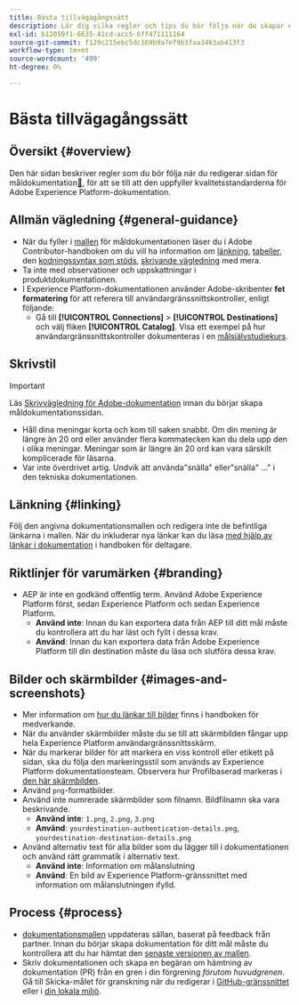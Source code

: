 ```yaml
---
title: Bästa tillvägagångssätt
description: Lär dig vilka regler och tips du bör följa när du skapar en dokumentationssida för målet, så att du kan vara säker på att den uppfyller Adobe Experience Platform kvalitetsstandarder för dokumentation.
exl-id: b12059f1-6635-41cd-acc5-6ff471111164
source-git-commit: f129c215ebc5dc169b9a7ef9b3faa3463ab413f3
workflow-type: tm+mt
source-wordcount: '499'
ht-degree: 0%

---
```


# Bästa tillvägagångssätt

## Översikt {#overview}

Den här sidan beskriver regler som du bör följa när du redigerar sidan för måldokumentation[&#128279;](./documentation-instructions.md), för att se till att den uppfyller kvalitetsstandarderna för Adobe Experience Platform-dokumentation.

## Allmän vägledning {#general-guidance}

* När du fyller i [mallen](./self-service-template.md) för måldokumentationen läser du i Adobe Contributor-handboken om du vill ha information om [länkning](https://experienceleague.adobe.com/docs/contributor/contributor-guide/writing-essentials/linking.html), [tabeller](https://experienceleague.adobe.com/docs/contributor/contributor-guide/writing-essentials/markdown.html#tables), den [kodningssyntax som stöds](https://experienceleague.adobe.com/docs/contributor/contributor-guide/writing-essentials/markdown.html), [skrivande vägledning](https://experienceleague.adobe.com/docs/contributor/contributor-guide/writing-essentials/general-writing-guidance.html) med mera.
* Ta inte med observationer och uppskattningar i produktdokumentationen.
* I Experience Platform-dokumentationen använder Adobe-skribenter **fet formatering** för att referera till användargränssnittskontroller, enligt följande:
   * Gå till **[!UICONTROL Connections]** > **[!UICONTROL Destinations]** och välj fliken **[!UICONTROL Catalog]**. Visa ett exempel på hur användargränssnittskontroller dokumenteras i en [målsjälvstudiekurs](https://experienceleague.adobe.com/docs/experience-platform/destinations/ui/activate/activate-batch-profile-destinations.html#select-destination).

## Skrivstil

>[!IMPORTANT]
>
>Läs [Skrivvägledning för Adobe-dokumentation](https://experienceleague.adobe.com/docs/contributor/contributor-guide/writing-essentials/general-writing-guidance.html) innan du börjar skapa måldokumentationssidan.

* Håll dina meningar korta och kom till saken snabbt. Om din mening är längre än 20 ord eller använder flera kommatecken kan du dela upp den i olika meningar. Meningar som är längre än 20 ord kan vara särskilt komplicerade för läsarna.
* Var inte överdrivet artig. Undvik att använda&quot;snälla&quot; eller&quot;snälla&quot; ...&quot; i den tekniska dokumentationen.

## Länkning {#linking}

Följ den angivna dokumentationsmallen och redigera inte de befintliga länkarna i mallen. När du inkluderar nya länkar kan du läsa [med hjälp av länkar i dokumentation](https://experienceleague.adobe.com/docs/contributor/contributor-guide/writing-essentials/linking.html) i handboken för deltagare.

## Riktlinjer för varumärken {#branding}

* AEP är inte en godkänd offentlig term. Använd Adobe Experience Platform först, sedan Experience Platform och sedan Experience Platform.
   * **Använd inte**: Innan du kan exportera data från AEP till ditt mål måste du kontrollera att du har läst och fyllt i dessa krav.
   * **Använd**: Innan du kan exportera data från Adobe Experience Platform till din destination måste du läsa och slutföra dessa krav.

## Bilder och skärmbilder {#images-and-screenshots}

* Mer information om [hur du länkar till bilder](https://experienceleague.adobe.com/docs/contributor/contributor-guide/writing-essentials/markdown.html#images) finns i handboken för medverkande.
* När du använder skärmbilder måste du se till att skärmbilden fångar upp hela Experience Platform användargränssnittsskärm.
* När du markerar bilder för att markera en viss kontroll eller etikett på sidan, ska du följa den markeringsstil som används av Experience Platform dokumentationsteam. Observera hur Profilbaserad markeras i [den här skärmbilden](/help/destinations/catalog/cloud-storage/amazon-s3.md#export-type-frequency).
* Använd `png`-formatbilder.
* Använd inte numrerade skärmbilder som filnamn. Bildfilnamn ska vara beskrivande.
   * **Använd inte**: `1.png`, `2.png`, `3.png`
   * **Använd**: `yourdestination-authentication-details.png`, `yourdestination-destination-details.png`
* Använd alternativ text för alla bilder som du lägger till i dokumentationen och använd rätt grammatik i alternativ text.
   * **Använd inte**: Information om målanslutning
   * **Använd**: En bild av Experience Platform-gränssnittet med information om målanslutningen ifylld.

## Process {#process}

* [dokumentationsmallen](./self-service-template.md) uppdateras sällan, baserat på feedback från partner. Innan du börjar skapa dokumentation för ditt mål måste du kontrollera att du har hämtat den [senaste versionen av mallen](../assets/docs-framework/yourdestination-template.zip).
* Skriv dokumentationen och skapa en begäran om hämtning av dokumentation (PR) från en gren i din förgrening *förutom huvudgrenen*. Gå till Skicka-målet för granskning när du redigerar i [GitHub-gränssnittet](./use-github-interface-to-create-documentation.md#submit-review) eller i [din lokala miljö](./work-in-local-environment.md#submit-review).
